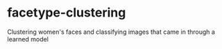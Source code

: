 # facetype-clustering
Clustering women's faces and classifying images that came in through a learned model
